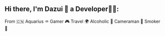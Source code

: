 ## Hi there, I'm Dazui 👋 a Developer👨‍💻:

From 🇨🇳 Aquarius ♒️ Gamer 🎮 Travel 🌍 Alcoholic 🥃 Cameraman 📸 Smoker 🚬

<!--
**imDazui/imDazui** is a ✨ _special_ ✨ repository because its `README.md` (this file) appears on your GitHub profile.

Here are some ideas to get you started:

- 🔭 I’m currently working on ...
- 🌱 I’m currently learning ...
- 👯 I’m looking to collaborate on ...
- 🤔 I’m looking for help with ...
- 💬 Ask me about ...
- 📫 How to reach me: ...
- 😄 Pronouns: ...
- ⚡ Fun fact: ...
-->
